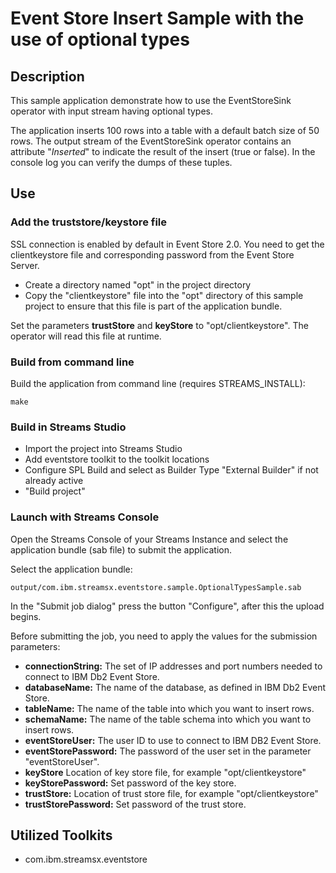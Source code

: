 # Event Store Insert Sample with the use of optional types

## Description

This sample application demonstrate how to use the EventStoreSink operator with input stream having optional types.

The application inserts 100 rows into a table with a default batch size of 50 rows.
The output stream of the EventStoreSink operator contains an attribute "_Inserted_" to indicate the result of the insert (true or false).
In the console log you can verify the dumps of these tuples.

## Use

### Add the truststore/keystore file

SSL connection is enabled by default in Event Store 2.0.
You need to get the clientkeystore file and corresponding password from the Event Store Server.

* Create a directory named "opt" in the project directory
* Copy the "clientkeystore" file into the "opt" directory of this sample project to ensure that this file is part of the application bundle.

Set the parameters **trustStore** and **keyStore** to "opt/clientkeystore". The operator will read this file at runtime.

### Build from command line

Build the application from command line (requires STREAMS_INSTALL):

`make`

### Build in Streams Studio

* Import the project into Streams Studio
* Add eventstore toolkit to the toolkit locations
* Configure SPL Build and select as Builder Type "External Builder" if not already active
* "Build project"

### Launch with Streams Console

Open the Streams Console of your Streams Instance and select the application bundle (sab file) to submit the application.

Select the application bundle:

    output/com.ibm.streamsx.eventstore.sample.OptionalTypesSample.sab

In the "Submit job dialog" press the button "Configure", after this the upload begins.

Before submitting the job, you need to apply the values for the submission parameters:

- **connectionString:** The set of IP addresses and port numbers needed to connect to IBM Db2 Event Store.
- **databaseName:** The name of the database, as defined in IBM Db2 Event Store.
- **tableName:** The name of the table into which you want to insert rows.
- **schemaName:** The name of the table schema into which you want to insert rows.
- **eventStoreUser:** The user ID to use to connect to IBM DB2 Event Store.
- **eventStorePassword:** The password of the user set in the parameter "eventStoreUser".
- **keyStore** Location of key store file, for example "opt/clientkeystore"
- **keyStorePassword:** Set password of the key store.
- **trustStore:** Location of trust store file, for example "opt/clientkeystore"
- **trustStorePassword:** Set password of the trust store.

## Utilized Toolkits
 - com.ibm.streamsx.eventstore

